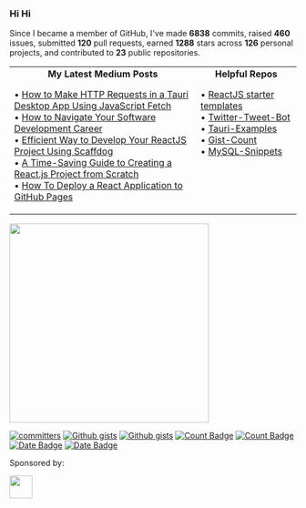 <!-- “Wisdom tells me I am nothing. Love tells me I am everything. And between the two my life flows.” ― Nisargadatta Maharaj -->
<!-- Continuous Improvement Programme - CIP -->

<div>

### Hi Hi

Since I became a member of GitHub, I've made **6838** commits, raised **460** issues, submitted **120** pull requests, earned **1288** stars across **126** personal projects, and contributed to **23** public repositories.


<table>
<tr>
<td width="65%" valign="top">

<div align="center"> <b>My Latest Medium Posts</b> </div>

<!-- blog starts -->
• [How to Make HTTP Requests in a Tauri Desktop App Using JavaScript Fetch](https://levelup.gitconnected.com/how-to-make-http-requests-in-a-tauri-desktop-app-using-javascript-fetch-0820dc39271b?source=rss-4430950b9342------2)</br>
• [How to Navigate Your Software Development Career](https://levelup.gitconnected.com/how-to-navigate-your-software-development-career-b2f05f398672?source=rss-4430950b9342------2)</br>
• [Efficient Way to Develop Your ReactJS Project Using Scaffdog](https://levelup.gitconnected.com/efficient-way-to-develop-your-reactjs-project-using-scaffdog-8d7ecddfbd29?source=rss-4430950b9342------2)</br>
• [A Time-Saving Guide to Creating a React.js Project from Scratch](https://javascript.plainenglish.io/a-time-saving-guide-to-creating-a-react-js-project-from-scratch-50a8b4db1bed?source=rss-4430950b9342------2)</br>
• [How To Deploy a React Application to GitHub Pages](https://javascript.plainenglish.io/how-to-deploy-a-react-application-to-github-pages-e4f8890e1213?source=rss-4430950b9342------2)</br>
<!-- blog ends -->
     

 
</td>

     
<td width="35%" valign="top">

<div align="center"> <b>Helpful Repos</b> </div>

<div align="left">

• [ReactJS starter templates](https://github.com/lifeparticle/reactjs-starter-templates)</br>
• [Twitter-Tweet-Bot](https://github.com/lifeparticle/twitter-tweet-bot)</br>
• [Tauri-Examples](https://github.com/lifeparticle/tauri-examples)</br>
• [Gist-Count](https://github.com/lifeparticle/Gist-Count)</br>
• [MySQL-Snippets](https://github.com/lifeparticle/MySQL-Snippets)

</div>

</td>
</tr>

</table>

<!-- programmer_humor_img starts -->
<a href="https://imgur.com/r/ProgrammerHumor/SV767tT"><img max-height="400" width="350" src="https://i.imgur.com/SV767tT.png"></a>
<!-- programmer_humor_img ends -->

<a href="https://user-badge.committers.top/australia/lifeparticle"><img src="https://user-badge.committers.top/australia/lifeparticle.svg" alt="committers" /></a>
[![Github gists](https://gist-count.vercel.app/api?username=lifeparticle#gh-dark-mode-only)](https://gist.github.com/lifeparticle#gh-dark-mode-only)
[![Github gists](https://gist-count.vercel.app/api?username=lifeparticle#gh-light-mode-only)](https://gist.github.com/lifeparticle#gh-light-mode-only)
[![Count Badge][count-dark]](count#gh-dark-mode-only)
[![Count Badge][count-light]](count#gh-light-mode-only)
[![Date Badge][date-dark]](date#gh-dark-mode-only)
[![Date Badge][date-light]](date#gh-light-mode-only)


[count-dark]: https://komarev.com/ghpvc/?username=lifeparticle&style=flat&color=lightgrey&label=Profile%20Views#gh-dark-mode-only
[count-light]: https://komarev.com/ghpvc/?username=lifeparticle&style=flat&color=lightgrey&label=Profile%20Views#gh-light-mode-only

[date-dark]: https://img.shields.io/badge/Since-Jul,_2023-lightgrey#gh-light-mode-only
[date-light]: https://img.shields.io/badge/Since-Jul,_2023-lightgrey#gh-light-mode-only
     
[portfolio]: https://mahbub.ninja/
[gist]: https://gist.github.com/lifeparticle
[aurthohin]: https://github.com/lifeparticle/Aurthohin

Sponsored by:

<a href="https://arreal.company/"><img height="40" src="https://github.com/user-attachments/assets/b914fef7-f50f-4404-84de-e18fd4e90f7f"></a>
